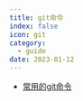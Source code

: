 ```yaml
---
title: git命令 
index: false
icon: git
category:
  - guide
date: 2023-01-12
---
```


- [常用的git命令](常用的git命令.md)
